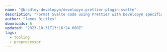 ```yaml
---
name: "@bradley-developyn/developyn-prettier-plugin-svelte"
description: "Format Svelte code using Prettier with Developyn specific rules."
author: "James Birtles"
downloads: 6
updated: "2023-10-31T13:16:24.600Z"
tags: 
  - tooling
  - preprocessor
---
```

